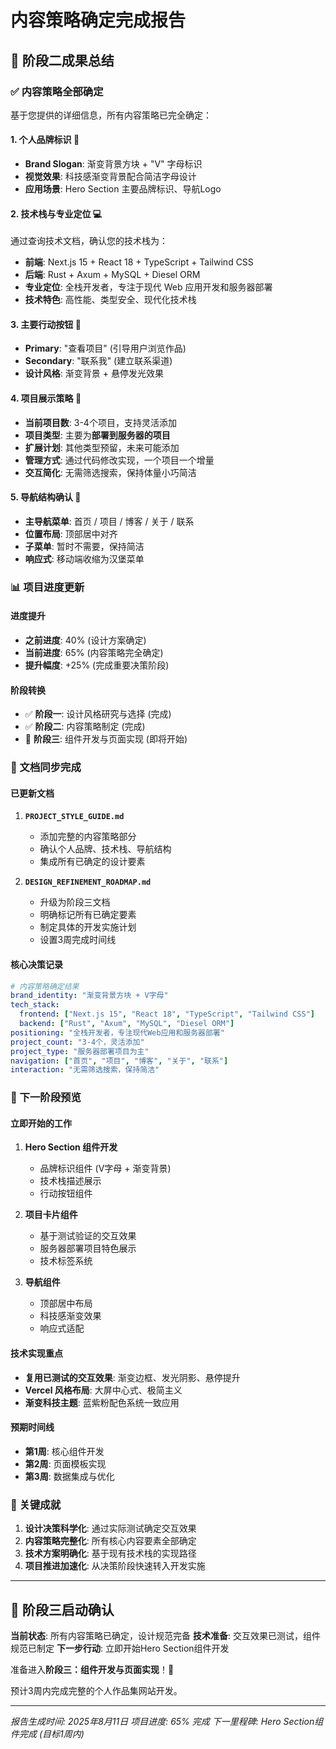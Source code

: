 # 内容策略确定完成报告

## 🎉 阶段二成果总结

### ✅ 内容策略全部确定

基于您提供的详细信息，所有内容策略已完全确定：

#### 1. **个人品牌标识** 🎨
- **Brand Slogan**: 渐变背景方块 + "V" 字母标识
- **视觉效果**: 科技感渐变背景配合简洁字母设计
- **应用场景**: Hero Section 主要品牌标识、导航Logo

#### 2. **技术栈与专业定位** 💻
通过查询技术文档，确认您的技术栈为：
- **前端**: Next.js 15 + React 18 + TypeScript + Tailwind CSS
- **后端**: Rust + Axum + MySQL + Diesel ORM
- **专业定位**: 全栈开发者，专注于现代 Web 应用开发和服务器部署
- **技术特色**: 高性能、类型安全、现代化技术栈

#### 3. **主要行动按钮** 🔘
- **Primary**: "查看项目" (引导用户浏览作品)
- **Secondary**: "联系我" (建立联系渠道)
- **设计风格**: 渐变背景 + 悬停发光效果

#### 4. **项目展示策略** 📂
- **当前项目数**: 3-4个项目，支持灵活添加
- **项目类型**: 主要为**部署到服务器的项目**
- **扩展计划**: 其他类型预留，未来可能添加
- **管理方式**: 通过代码修改实现，一个项目一个增量
- **交互简化**: 无需筛选搜索，保持体量小巧简洁

#### 5. **导航结构确认** 🧭
- **主导航菜单**: 首页 / 项目 / 博客 / 关于 / 联系
- **位置布局**: 顶部居中对齐
- **子菜单**: 暂时不需要，保持简洁
- **响应式**: 移动端收缩为汉堡菜单

### 📊 项目进度更新

#### 进度提升
- **之前进度**: 40% (设计方案确定)
- **当前进度**: 65% (内容策略完全确定)
- **提升幅度**: +25% (完成重要决策阶段)

#### 阶段转换
- ✅ **阶段一**: 设计风格研究与选择 (完成)
- ✅ **阶段二**: 内容策略制定 (完成)
- 🎯 **阶段三**: 组件开发与页面实现 (即将开始)

### 🎯 文档同步完成

#### 已更新文档
1. **`PROJECT_STYLE_GUIDE.md`**
   - 添加完整的内容策略部分
   - 确认个人品牌、技术栈、导航结构
   - 集成所有已确定的设计要素

2. **`DESIGN_REFINEMENT_ROADMAP.md`**
   - 升级为阶段三文档
   - 明确标记所有已确定要素
   - 制定具体的开发实施计划
   - 设置3周完成时间线

#### 核心决策记录
```yaml
# 内容策略确定结果
brand_identity: "渐变背景方块 + V字母"
tech_stack:
  frontend: ["Next.js 15", "React 18", "TypeScript", "Tailwind CSS"]
  backend: ["Rust", "Axum", "MySQL", "Diesel ORM"]
positioning: "全栈开发者，专注现代Web应用和服务器部署"
project_count: "3-4个，灵活添加"
project_type: "服务器部署项目为主"
navigation: ["首页", "项目", "博客", "关于", "联系"]
interaction: "无需筛选搜索，保持简洁"
```

### 🚀 下一阶段预览

#### 立即开始的工作
1. **Hero Section 组件开发**
   - 品牌标识组件 (V字母 + 渐变背景)
   - 技术栈描述展示
   - 行动按钮组件

2. **项目卡片组件**
   - 基于测试验证的交互效果
   - 服务器部署项目特色展示
   - 技术标签系统

3. **导航组件**
   - 顶部居中布局
   - 科技感渐变效果
   - 响应式适配

#### 技术实现重点
- **复用已测试的交互效果**: 渐变边框、发光阴影、悬停提升
- **Vercel 风格布局**: 大屏中心式、极简主义
- **渐变科技主题**: 蓝紫粉配色系统一致应用

#### 预期时间线
- **第1周**: 核心组件开发
- **第2周**: 页面模板实现
- **第3周**: 数据集成与优化

### 🎊 关键成就

1. **设计决策科学化**: 通过实际测试确定交互效果
2. **内容策略完整化**: 所有核心内容要素全部确定
3. **技术方案明确化**: 基于现有技术栈的实现路径
4. **项目推进加速化**: 从决策阶段快速转入开发实施

---

## 🎯 阶段三启动确认

**当前状态**: 所有内容策略已确定，设计规范完备
**技术准备**: 交互效果已测试，组件规范已制定
**下一步行动**: 立即开始Hero Section组件开发

准备进入**阶段三：组件开发与页面实现**！🚀

预计3周内完成完整的个人作品集网站开发。

---

*报告生成时间: 2025年8月11日*
*项目进度: 65% 完成*
*下一里程碑: Hero Section组件完成 (目标1周内)*
